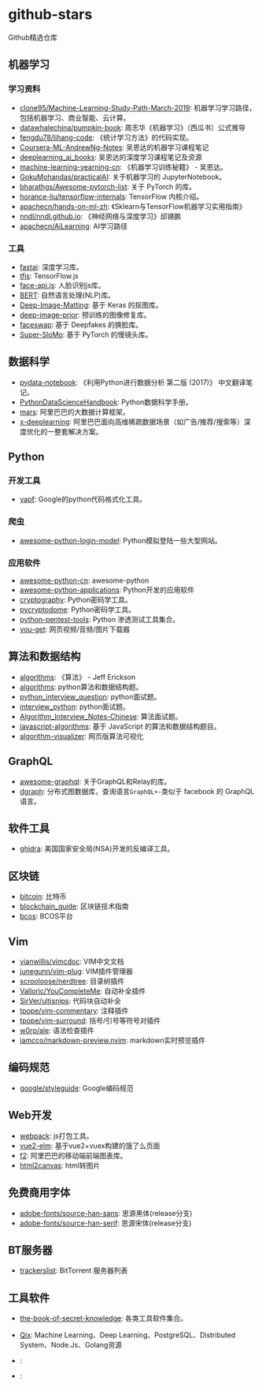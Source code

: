 # github-stars
Github精选仓库


## 机器学习

### 学习资料
- [clone95/Machine-Learning-Study-Path-March-2019](https://github.com/clone95/Machine-Learning-Study-Path-March-2019): 机器学习学习路径，包括机器学习、商业智能、云计算。
- [datawhalechina/pumpkin-book](https://github.com/datawhalechina/pumpkin-book): 周志华《机器学习》（西瓜书）公式推导
- [fengdu78/lihang-code](https://github.com/fengdu78/lihang-code): 《统计学习方法》的代码实现。
- [Coursera-ML-AndrewNg-Notes](https://github.com/fengdu78/Coursera-ML-AndrewNg-Notes): 吴恩达的机器学习课程笔记
- [deeplearning_ai_books](https://github.com/fengdu78/deeplearning_ai_books): 吴恩达的深度学习课程笔记及资源
- [machine-learning-yearning-cn](https://github.com/AcceptedDoge/machine-learning-yearning-cn): 《机器学习训练秘籍》 - 吴恩达。
- [GokuMohandas/practicalAI](https://github.com/GokuMohandas/practicalAI): 关于机器学习的 JupyterNotebook。
- [bharathgs/Awesome-pytorch-list](https://github.com/bharathgs/Awesome-pytorch-list): 关于 PyTorch 的库。
- [horance-liu/tensorflow-internals](https://github.com/horance-liu/tensorflow-internals): TensorFlow 内核介绍。
- [apachecn/hands-on-ml-zh](https://github.com/apachecn/hands-on-ml-zh): 《Sklearn与TensorFlow机器学习实用指南》
- [nndl/nndl.github.io](https://github.com/nndl/nndl.github.io): 《神经网络与深度学习》邱锡鹏
- [apachecn/AiLearning](https://github.com/apachecn/AiLearning): AI学习路径

### 工具
- [fastai](https://github.com/fastai/fastai): 深度学习库。
- [tfjs](https://github.com/tensorflow/tfjs): TensorFlow.js
- [face-api.js](https://github.com/justadudewhohacks/face-api.js): 人脸识别js库。
- [BERT](https://github.com/google-research/bert): 自然语言处理(NLP)库。
- [Deep-Image-Matting](https://github.com/foamliu/Deep-Image-Matting): 基于 Keras 的抠图库。
- [deep-image-prior](https://github.com/DmitryUlyanov/deep-image-prior): 预训练的图像修复库。
- [faceswap](https://github.com/deepfakes/faceswap): 基于 Deepfakes 的换脸库。
- [Super-SloMo](https://github.com/avinashpaliwal/Super-SloMo): 基于 PyTorch 的慢镜头库。


## 数据科学

- [pydata-notebook](https://github.com/BrambleXu/pydata-notebook): 《利用Python进行数据分析 第二版 (2017)》 中文翻译笔记。
- [PythonDataScienceHandbook](https://github.com/jakevdp/PythonDataScienceHandbook): Python数据科学手册。
- [mars](https://github.com/mars-project/mars): 阿里巴巴的大数据计算框架。
- [x-deeplearning](https://github.com/alibaba/x-deeplearning): 阿里巴巴面向高维稀疏数据场景（如广告/推荐/搜索等）深度优化的一整套解决方案。


## Python

### 开发工具

- [yapf](https://github.com/google/yapf): Google的python代码格式化工具。

### 爬虫
- [awesome-python-login-model](https://github.com/CriseLYJ/awesome-python-login-model): Python模拟登陆一些大型网站。

### 应用软件
- [awesome-python-cn](https://github.com/jobbole/awesome-python-cn): awesome-python
- [awesome-python-applications](https://github.com/mahmoud/awesome-python-applications): Python开发的应用软件
- [cryptography](https://github.com/pyca/cryptography): Python密码学工具。
- [pycryptodome](https://github.com/Legrandin/pycryptodome): Python密码学工具。
- [python-pentest-tools](https://github.com/dloss/python-pentest-tools): Python 渗透测试工具集合。
- [you-get](https://github.com/soimort/you-get): 网页视频/音频/图片下载器


## 算法和数据结构

- [algorithms](https://github.com/jeffgerickson/algorithms): 《算法》 - Jeff Erickson
- [algorithms](https://github.com/keon/algorithms): python算法和数据结构题。
- [python_interview_question](https://github.com/kenwoodjw/python_interview_question): python面试题。
- [interview_python](https://github.com/taizilongxu/interview_python): python面试题。
- [Algorithm_Interview_Notes-Chinese](https://github.com/imhuay/Algorithm_Interview_Notes-Chinese): 算法面试题。
- [javascript-algorithms](https://github.com/trekhleb/javascript-algorithms): 基于 JavaScript 的算法和数据结构题目。
- [algorithm-visualizer](https://github.com/algorithm-visualizer/algorithm-visualizer): 网页版算法可视化


## GraphQL

- [awesome-graphql](https://github.com/chentsulin/awesome-graphql): 关于GraphQL和Relay的库。
- [dgraph](https://github.com/dgraph-io/dgraph): 分布式图数据库，查询语言`GraphQL+-`类似于 facebook 的 GraphQL 语言。


## 软件工具


- [ghidra](https://github.com/NationalSecurityAgency/ghidra): 美国国家安全局(NSA)开发的反编译工具。


## 区块链

- [bitcoin](https://github.com/bitcoin/bitcoin): 比特币
- [blockchain_guide](https://github.com/yeasy/blockchain_guide): 区块链技术指南
- [bcos](https://github.com/bcosorg/bcos): BCOS平台


## Vim

- [yianwillis/vimcdoc](https://github.com/yianwillis/vimcdoc): VIM中文文档
- [junegunn/vim-plug](https://github.com/junegunn/vim-plug): VIM插件管理器
- [scrooloose/nerdtree](https://github.com/scrooloose/nerdtree): 目录树插件
- [Valloric/YouCompleteMe](https://github.com/Valloric/YouCompleteMe): 自动补全插件
- [SirVer/ultisnips](https://github.com/SirVer/ultisnips): 代码块自动补全
- [tpope/vim-commentary](https://github.com/tpope/vim-commentary): 注释插件
- [tpope/vim-surround](https://github.com/tpope/vim-surround): 括号/引号等符号对插件
- [w0rp/ale](https://github.com/w0rp/ale): 语法检查插件
- [iamcco/markdown-preview.nvim](https://github.com/iamcco/markdown-preview.nvim): markdown实时预览插件


## 编码规范

- [google/styleguide](https://github.com/google/styleguide): Google编码规范


## Web开发

- [webpack](https://github.com/webpack/webpack): js打包工具。
- [vue2-elm](https://github.com/bailicangdu/vue2-elm): 基于vue2+vuex构建的饿了么页面
- [f2](https://github.com/antvis/f2): 阿里巴巴的移动端前端图表库。
- [html2canvas](https://github.com/niklasvh/html2canvas): html转图片


## 免费商用字体

- [adobe-fonts/source-han-sans](https://github.com/adobe-fonts/source-han-sans/tree/release): 思源黑体(release分支)
- [adobe-fonts/source-han-serif](https://github.com/adobe-fonts/source-han-serif/tree/release/): 思源宋体(release分支)


## BT服务器

- [trackerslist](https://github.com/ngosang/trackerslist): BitTorrent 服务器列表


## 工具软件
- [the-book-of-secret-knowledge](https://github.com/trimstray/the-book-of-secret-knowledge): 各类工具软件集合。


- [Qix](https://github.com/ty4z2008/Qix): Machine Learning、Deep Learning、PostgreSQL、Distributed System、Node.Js、Golang资源
- [](): 
- [](): 
